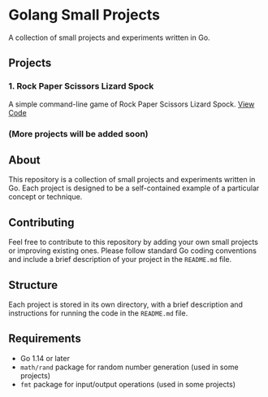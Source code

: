 # Golang Small Projects

A collection of small projects and experiments written in Go.

## Projects

### 1. Rock Paper Scissors Lizard Spock

A simple command-line game of Rock Paper Scissors Lizard Spock. [View Code](rock-paper-scissors)

### (More projects will be added soon)

## About

This repository is a collection of small projects and experiments written in Go. Each project is designed to be a self-contained example of a particular concept or technique.

## Contributing

Feel free to contribute to this repository by adding your own small projects or improving existing ones. Please follow standard Go coding conventions and include a brief description of your project in the `README.md` file.

## Structure

Each project is stored in its own directory, with a brief description and instructions for running the code in the `README.md` file.

## Requirements

- Go 1.14 or later
- `math/rand` package for random number generation (used in some projects)
- `fmt` package for input/output operations (used in some projects)
